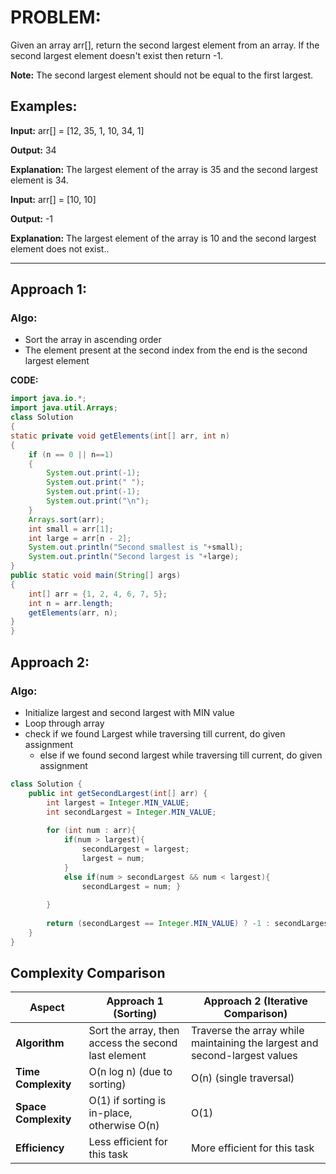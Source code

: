 # PROBLEM:
Given an array arr[], return the second largest element from an array. If the second largest element doesn't exist then return -1.

**Note:** The second largest element should not be equal to the first largest.

## Examples:

**Input:** arr[] = [12, 35, 1, 10, 34, 1]

**Output:** 34

**Explanation:** The largest element of the array is 35 and the second largest element is 34.


**Input:** arr[] = [10, 10]

**Output:** -1

**Explanation:** The largest element of the array is 10 and the second largest element does not exist..

---

## Approach 1:

### Algo:

- Sort the array in ascending order
- The element present at the second index from the end is the second largest element
  
**CODE:**

```java
import java.io.*;
import java.util.Arrays;
class Solution
{
static private void getElements(int[] arr, int n)
{
	if (n == 0 || n==1)
	{
		System.out.print(-1);
		System.out.print(" ");
		System.out.print(-1);
		System.out.print("\n");
	}
	Arrays.sort(arr);
	int small = arr[1];
	int large = arr[n - 2];
	System.out.println("Second smallest is "+small);
	System.out.println("Second largest is "+large);
}
public static void main(String[] args)
{
	int[] arr = {1, 2, 4, 6, 7, 5};
	int n = arr.length;
	getElements(arr, n);
}
}
```

## Approach 2:

### Algo:
- Initialize largest and second largest with MIN value
- Loop through array
- check if we found Largest while traversing till current, do given assignment
    - else if we found second largest while traversing till current, do given assignment 

```java
class Solution {
    public int getSecondLargest(int[] arr) {
        int largest = Integer.MIN_VALUE;
        int secondLargest = Integer.MIN_VALUE;
        
        for (int num : arr){
            if(num > largest){
                secondLargest = largest;
                largest = num;
            }
            else if(num > secondLargest && num < largest){
                secondLargest = num; }
    
        }
        
        return (secondLargest == Integer.MIN_VALUE) ? -1 : secondLargest;
    }
}
```

## Complexity Comparison

| **Aspect**           | **Approach 1 (Sorting)**                                  | **Approach 2 (Iterative Comparison)**                      |
|-----------------------|----------------------------------------------------------|-----------------------------------------------------------|
| **Algorithm**         | Sort the array, then access the second last element       | Traverse the array while maintaining the largest and second-largest values |
| **Time Complexity**   | O(n log n) (due to sorting)                               | O(n) (single traversal)                                   |
| **Space Complexity**  | O(1) if sorting is in-place, otherwise O(n)              | O(1)                                                     |
| **Efficiency**        | Less efficient for this task                             | More efficient for this task                              |

